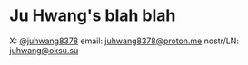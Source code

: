 # Ju Hwang's blah blah

X: [@juhwang8378](https://x.com/juhwang8378)
email: [juhwang8378@proton.me](mailto:juhwang8378)
nostr/LN: [juhwang@oksu.su](primal.net/p/nprofile1qqs05h4qpl9yy6wq39zu48mcnmgjh7r999s9fhrgsjxk945lzp6lhlsd8zdu8)



